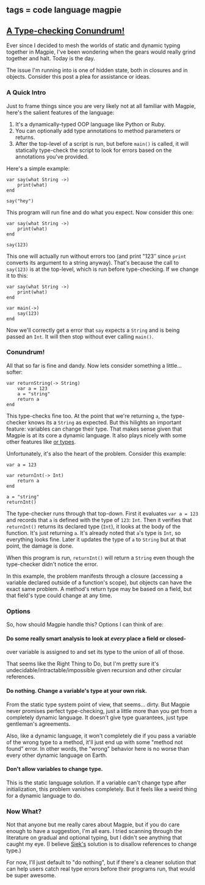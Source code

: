 tags = code language magpie
---

## [A Type-checking Conundrum!](http://journal.stuffwithstuff.com/2010/09/01/a-type-checking-conundrum/ "A Type-checking Conundrum!")

Ever since I decided to mesh the worlds of static and dynamic typing together
in Magpie, I've been wondering when the gears would really grind together and
halt. Today is the day.

The issue I'm running into is one of hidden state, both in closures and in
objects. Consider this post a plea for assistance or ideas.

### A Quick Intro

Just to frame things since you are very likely not at all familiar with
Magpie, here's the salient features of the language:

  1. It's a dynamically-typed OOP language like Python or Ruby.
  2. You can optionally add type annotations to method parameters or returns.
  3. After the top-level of a script is run, but before `main()` is called, it will statically type-check the script to look for errors based on the annotations you've provided.

Here's a simple example:



    var say(what String ->)
        print(what)
    end

    say("hey")


This program will run fine and do what you expect. Now consider this one:



    var say(what String ->)
        print(what)
    end

    say(123)


This one will actually run without errors too (and print "123″ since `print`
converts its argument to a string anyway). That's because the call to
`say(123)` is at the top-level, which is run before type-checking. If we
change it to this:



    var say(what String ->)
        print(what)
    end

    var main(->)
        say(123)
    end


Now we'll correctly get a error that `say` expects a `String` and is being
passed an `Int`. It will then stop without ever calling `main()`.

### Conundrum!

All that so far is fine and dandy. Now lets consider something a little…
softer:



    var returnString(-> String)
        var a = 123
        a = "string"
        return a
    end


This type-checks fine too. At the point that we're returning `a`, the type-
checker knows its a `String` as expected. But this hilights an important
feature: variables can change their type. That makes sense given that Magpie
is at its core a dynamic language. It also plays nicely with some other
features like [or types](http://journal.stuffwithstuff.com/2010/08/23/void-null-maybe-and-nothing/).


Unfortunately, it's also the heart of the problem. Consider this example:



    var a = 123

    var returnInt(-> Int)
        return a
    end

    a = "string"
    returnInt()


The type-checker runs through that top-down. First it evaluates `var a = 123`
and records that `a` is defined with the type of `123`: `Int`. Then it
verifies that `returnInt()` returns its declared type (`Int`), it looks at the
body of the function. It's just returning `a`. It's already noted that `a`'s
type is `Int`, so everything looks fine. Later it updates the type of `a` to
`String` but at that point, the damage is done.

When this program is run, `returnInt()` will return a `String` even though the
type-checker didn't notice the error.

In this example, the problem manifests through a closure (accessing a variable
declared outside of a function's scope), but objects can have the exact same
problem. A method's return type may be based on a field, but that field's type
could change at any time.

### Options

So, how should Magpie handle this? Options I can think of are:

#### Do some really smart analysis to look at _every_ place a field or closed-
over variable is assigned to and set its type to the union of all of those.

That seems like the Right Thing to Do, but I'm pretty sure it's
undecidable/intractable/impossible given recursion and other circular
references.

#### Do nothing. Change a variable's type at your own risk.

From the static type system point of view, that seems… dirty. But Magpie never
promises perfect type-checking, just a little more than you get from a
completely dynamic language. It doesn't give type guarantees, just type
gentleman's agreements.

Also, like a dynamic language, it won't completely die if you pass a variable
of the wrong type to a method, it'll just end up with some "method not found"
error. In other words, the "wrong" behavior here is no worse than every other
dynamic language on Earth.

#### Don't allow variables to change type.

This is the static language solution. If a variable can't change type after
initialization, this problem vanishes completely. But it feels like a weird
thing for a dynamic language to do.

### Now What?

Not that anyone but me really cares about Magpie, but if you do care enough to
have a suggestion, I'm all ears. I tried scanning through the literature on
gradual and optional typing, but I didn't see anything that caught my eye. (I
believe [Siek's][47] solution is to disallow references to change type.)

   [47]: http://ecee.colorado.edu/~siek/gradualtyping.html

For now, I'll just default to "do nothing", but if there's a cleaner solution
that can help users catch real type errors before their programs run, that
would be super awesome.
